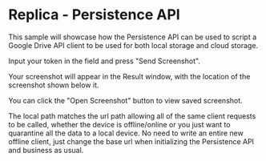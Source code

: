# Replica - Persistence API 

This sample will showcase how the Persistence API can be used to script a Google Drive API client to be used for both local storage and cloud storage.

Input your token in the field and press "Send Screenshot".

Your screenshot will appear in the Result window, with the location of the screenshot shown below it.

You can click the "Open Screenshot" button to view saved screenshot.

The local path matches the url path allowing all of the same client requests to be called, whether the device is offline/online or you just want to quarantine all the data to a local device.
No need to write an entire new offline client, just change the base url when initializing the Persistence API and business as usual.